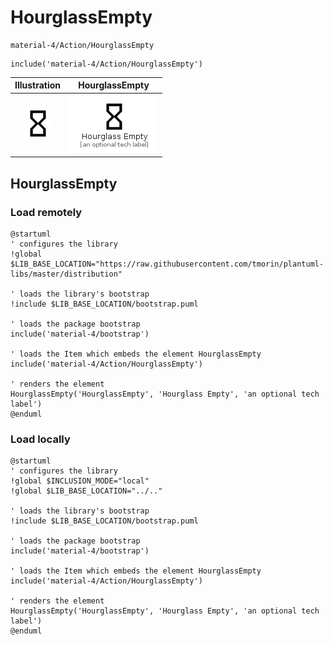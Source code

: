 # HourglassEmpty


```text
material-4/Action/HourglassEmpty
```

```text
include('material-4/Action/HourglassEmpty')
```



| Illustration | HourglassEmpty |
| :---: | :---: |
| ![illustration for Illustration](../../material-4/Action/HourglassEmpty.png) | ![illustration for HourglassEmpty](../../material-4/Action/HourglassEmpty.Local.png) |




## HourglassEmpty

### Load remotely
```plantuml
@startuml
' configures the library
!global $LIB_BASE_LOCATION="https://raw.githubusercontent.com/tmorin/plantuml-libs/master/distribution"

' loads the library's bootstrap
!include $LIB_BASE_LOCATION/bootstrap.puml

' loads the package bootstrap
include('material-4/bootstrap')

' loads the Item which embeds the element HourglassEmpty
include('material-4/Action/HourglassEmpty')

' renders the element
HourglassEmpty('HourglassEmpty', 'Hourglass Empty', 'an optional tech label')
@enduml
```

### Load locally
```plantuml
@startuml
' configures the library
!global $INCLUSION_MODE="local"
!global $LIB_BASE_LOCATION="../.."

' loads the library's bootstrap
!include $LIB_BASE_LOCATION/bootstrap.puml

' loads the package bootstrap
include('material-4/bootstrap')

' loads the Item which embeds the element HourglassEmpty
include('material-4/Action/HourglassEmpty')

' renders the element
HourglassEmpty('HourglassEmpty', 'Hourglass Empty', 'an optional tech label')
@enduml
```

